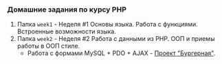 ### Домашние задания по курсу PHP
1. Папка `week1` - Неделя #1 Основы языка. Работа с функциями. Встроенные возможности языка.
2. Папка `week2` - Неделя #2 Работа с данными из PHP. ООП и приемы работы в ООП стиле.
    * Работа с формами MySQL + PDO + AJAX - [Проект "Бургерная"](https://github.com/arkuz/ls_homework/tree/master/week2/dz_3/dz_3_2).